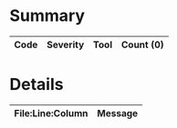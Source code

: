 # Summary
| Code | Severity | Tool | Count (0) |
|---|---|---|---|
# Details
| File:Line:Column | Message |
|---|---|
